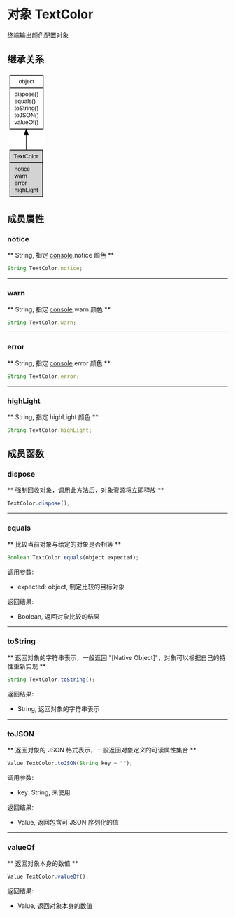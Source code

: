 # 对象 TextColor
终端输出颜色配置对象

## 继承关系
<div class="inherits"><svg width="65pt" height="216pt" viewBox="0.00 0.00 65.00 216.00" xmlns="http://www.w3.org/2000/svg" xmlns:xlink="http://www.w3.org/1999/xlink">
<g id="graph0" class="graph" transform="scale(1 1) rotate(0) translate(4 212)">
<title>%0</title>
<polygon fill="#ffffff" stroke="transparent" points="-4,4 -4,-212 61,-212 61,4 -4,4"/>
<!-- object -->
<g id="node1" class="node">
<title>object</title>
<g id="a_node1"><a xlink:href="object.md" xlink:title="object">
<polygon fill="#ffffff" stroke="transparent" points="0,-116 0,-208 57,-208 57,-116 0,-116"/>
<polygon fill="none" stroke="#000000" points=".5,-186 .5,-208 57.5,-208 57.5,-186 .5,-186"/>
<text text-anchor="start" x="15.6625" y="-194" font-family="Helvetica,sans-Serif" font-size="10.00" fill="#000000">object</text>
<polygon fill="none" stroke="#000000" points=".5,-116 .5,-186 57.5,-186 57.5,-116 .5,-116"/>
<text text-anchor="start" x="5.5" y="-172" font-family="Helvetica,sans-Serif" font-size="10.00" fill="#000000"> dispose()</text>
<text text-anchor="start" x="5.5" y="-160" font-family="Helvetica,sans-Serif" font-size="10.00" fill="#000000"> equals()</text>
<text text-anchor="start" x="5.5" y="-148" font-family="Helvetica,sans-Serif" font-size="10.00" fill="#000000"> toString()</text>
<text text-anchor="start" x="5.5" y="-136" font-family="Helvetica,sans-Serif" font-size="10.00" fill="#000000"> toJSON()</text>
<text text-anchor="start" x="5.5" y="-124" font-family="Helvetica,sans-Serif" font-size="10.00" fill="#000000"> valueOf()</text>
</a>
</g>
</g>
<!-- TextColor -->
<g id="node2" class="node">
<title>TextColor</title>
<g id="a_node2"><a xlink:title="TextColor">
<polygon fill="#d3d3d3" stroke="transparent" points=".5,0 .5,-80 56.5,-80 56.5,0 .5,0"/>
<polygon fill="none" stroke="#000000" points=".5,-58 .5,-80 56.5,-80 56.5,-58 .5,-58"/>
<text text-anchor="start" x="6.834" y="-66" font-family="Helvetica,sans-Serif" font-size="10.00" fill="#000000">TextColor</text>
<polygon fill="none" stroke="#000000" points=".5,0 .5,-58 56.5,-58 56.5,0 .5,0"/>
<text text-anchor="start" x="5.5" y="-44" font-family="Helvetica,sans-Serif" font-size="10.00" fill="#000000"> notice</text>
<text text-anchor="start" x="5.5" y="-32" font-family="Helvetica,sans-Serif" font-size="10.00" fill="#000000"> warn</text>
<text text-anchor="start" x="5.5" y="-20" font-family="Helvetica,sans-Serif" font-size="10.00" fill="#000000"> error</text>
<text text-anchor="start" x="5.5" y="-8" font-family="Helvetica,sans-Serif" font-size="10.00" fill="#000000"> highLight</text>
</a>
</g>
</g>
<!-- object&#45;&gt;TextColor -->
<g id="edge1" class="edge">
<title>object-&gt;TextColor</title>
<path fill="none" stroke="#000000" d="M28.5,-105.8267C28.5,-97.1786 28.5,-88.4003 28.5,-80.193"/>
<polygon fill="#000000" stroke="#000000" points="25.0001,-105.877 28.5,-115.877 32.0001,-105.8771 25.0001,-105.877"/>
</g>
</g>
</svg></div>

## 成员属性
        
### notice
** String, 指定 [console](../../module/ifs/console.md).notice 颜色 **

```JavaScript
String TextColor.notice;
```

--------------------------
### warn
** String, 指定 [console](../../module/ifs/console.md).warn 颜色 **

```JavaScript
String TextColor.warn;
```

--------------------------
### error
** String, 指定 [console](../../module/ifs/console.md).error 颜色 **

```JavaScript
String TextColor.error;
```

--------------------------
### highLight
** String, 指定 highLight 颜色 **

```JavaScript
String TextColor.highLight;
```

## 成员函数
        
### dispose
** 强制回收对象，调用此方法后，对象资源将立即释放 **

```JavaScript
TextColor.dispose();
```

--------------------------
### equals
** 比较当前对象与给定的对象是否相等 **

```JavaScript
Boolean TextColor.equals(object expected);
```

调用参数:
* expected: object, 制定比较的目标对象

返回结果:
* Boolean, 返回对象比较的结果

--------------------------
### toString
** 返回对象的字符串表示，一般返回 "[Native Object]"，对象可以根据自己的特性重新实现 **

```JavaScript
String TextColor.toString();
```

返回结果:
* String, 返回对象的字符串表示

--------------------------
### toJSON
** 返回对象的 JSON 格式表示，一般返回对象定义的可读属性集合 **

```JavaScript
Value TextColor.toJSON(String key = "");
```

调用参数:
* key: String, 未使用

返回结果:
* Value, 返回包含可 JSON 序列化的值

--------------------------
### valueOf
** 返回对象本身的数值 **

```JavaScript
Value TextColor.valueOf();
```

返回结果:
* Value, 返回对象本身的数值

